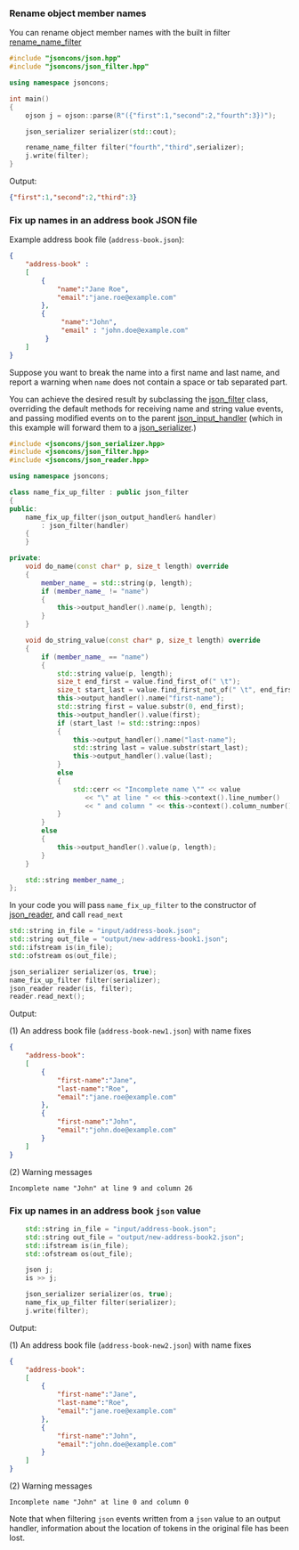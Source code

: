 ### Rename object member names

You can rename object member names with the built in filter [rename_name_filter](rename_name_filter)

```c++
#include "jsoncons/json.hpp"
#include "jsoncons/json_filter.hpp"

using namespace jsoncons;

int main()
{
    ojson j = ojson::parse(R"({"first":1,"second":2,"fourth":3})");

    json_serializer serializer(std::cout);

    rename_name_filter filter("fourth","third",serializer);
    j.write(filter);
}
```
Output:
```json
{"first":1,"second":2,"third":3}
```

### Fix up names in an address book JSON file

Example address book file (`address-book.json`):
```json
{
    "address-book" : 
    [
        {
            "name":"Jane Roe",
            "email":"jane.roe@example.com"
        },
        {
             "name":"John",
             "email" : "john.doe@example.com"
         }
    ]
}
```

Suppose you want to break the name into a first name and last name, and report a warning when `name` does not contain a space or tab separated part. 

You can achieve the desired result by subclassing the [json_filter](json_filter) class, overriding the default methods for receiving name and string value events, and passing modified events on to the parent [json_input_handler](json_input_handler) (which in this example will forward them to a [json_serializer](json_serializer).) 
```c++
#include <jsoncons/json_serializer.hpp>
#include <jsoncons/json_filter.hpp>
#include <jsoncons/json_reader.hpp>

using namespace jsoncons;

class name_fix_up_filter : public json_filter
{
public:
    name_fix_up_filter(json_output_handler& handler)
        : json_filter(handler)
    {
    }

private:
    void do_name(const char* p, size_t length) override
    {
        member_name_ = std::string(p, length);
        if (member_name_ != "name")
        {
            this->output_handler().name(p, length);
        }
    }

    void do_string_value(const char* p, size_t length) override
    {
        if (member_name_ == "name")
        {
            std::string value(p, length);
            size_t end_first = value.find_first_of(" \t");
            size_t start_last = value.find_first_not_of(" \t", end_first);
            this->output_handler().name("first-name");
            std::string first = value.substr(0, end_first);
            this->output_handler().value(first);
            if (start_last != std::string::npos)
            {
                this->output_handler().name("last-name");
                std::string last = value.substr(start_last);
                this->output_handler().value(last);
            }
            else
            {
                std::cerr << "Incomplete name \"" << value
                   << "\" at line " << this->context().line_number()
                   << " and column " << this->context().column_number() << std::endl;
            }
        }
        else
        {
            this->output_handler().value(p, length);
        }
    }

    std::string member_name_;
};
```
In your code you will pass `name_fix_up_filter` to the constructor of [json_reader](json_reader), and call `read_next`
```c++
std::string in_file = "input/address-book.json";
std::string out_file = "output/new-address-book1.json";
std::ifstream is(in_file);
std::ofstream os(out_file);

json_serializer serializer(os, true);
name_fix_up_filter filter(serializer);
json_reader reader(is, filter);
reader.read_next();
```
Output:

(1) An address book file (`address-book-new1.json`) with name fixes
```json
{
    "address-book":
    [
        {
            "first-name":"Jane",
            "last-name":"Roe",
            "email":"jane.roe@example.com"
        },
        {
            "first-name":"John",
            "email":"john.doe@example.com"
        }
    ]
}
```
(2) Warning messages
```
Incomplete name "John" at line 9 and column 26 
```
### Fix up names in an address book `json` value

```c++
    std::string in_file = "input/address-book.json";
    std::string out_file = "output/new-address-book2.json";
    std::ifstream is(in_file);
    std::ofstream os(out_file);

    json j;
    is >> j;

    json_serializer serializer(os, true);
    name_fix_up_filter filter(serializer);
    j.write(filter);
```
Output:

(1) An address book file (`address-book-new2.json`) with name fixes
```json
{
    "address-book":
    [
        {
            "first-name":"Jane",
            "last-name":"Roe",
            "email":"jane.roe@example.com"
        },
        {
            "first-name":"John",
            "email":"john.doe@example.com"
        }
    ]
}
```
(2) Warning messages
``` 
Incomplete name "John" at line 0 and column 0
```
Note that when filtering `json` events written from a `json` value to an output handler, information about the location of tokens in the original file has been lost. 

